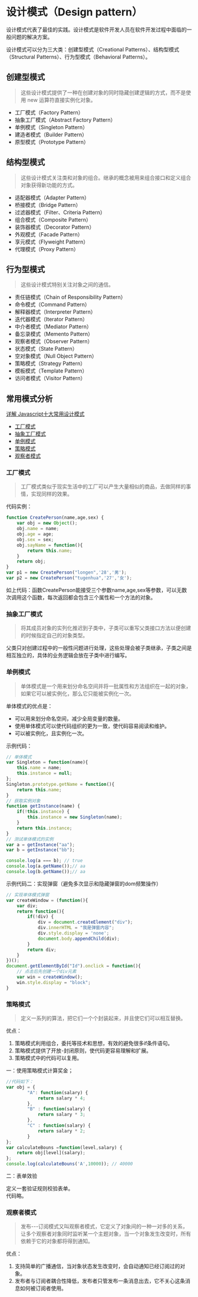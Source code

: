 # 设计模式（Design pattern）

设计模式代表了最佳的实践。设计模式是软件开发人员在软件开发过程中面临的一般问题的解决方案。

设计模式可以分为三大类：创建型模式（Creational Patterns）、结构型模式（Structural Patterns）、行为型模式（Behavioral Patterns）。

## 创建型模式

> 这些设计模式提供了一种在创建对象的同时隐藏创建逻辑的方式，而不是使用 new 运算符直接实例化对象。

- 工厂模式（Factory Pattern）
- 抽象工厂模式（Abstract Factory Pattern）
- 单例模式（Singleton Pattern）
- 建造者模式（Builder Pattern）
- 原型模式（Prototype Pattern）

## 结构型模式

> 这些设计模式关注类和对象的组合。继承的概念被用来组合接口和定义组合对象获得新功能的方式。

- 适配器模式（Adapter Pattern）
- 桥接模式（Bridge Pattern）
- 过滤器模式（Filter、Criteria Pattern）
- 组合模式（Composite Pattern）
- 装饰器模式（Decorator Pattern）
- 外观模式（Facade Pattern）
- 享元模式（Flyweight Pattern）
- 代理模式（Proxy Pattern）

## 行为型模式

> 这些设计模式特别关注对象之间的通信。

- 责任链模式（Chain of Responsibility Pattern）
- 命令模式（Command Pattern）
- 解释器模式（Interpreter Pattern）
- 迭代器模式（Iterator Pattern）
- 中介者模式（Mediator Pattern）
- 备忘录模式（Memento Pattern）
- 观察者模式（Observer Pattern）
- 状态模式（State Pattern）
- 空对象模式（Null Object Pattern）
- 策略模式（Strategy Pattern）
- 模板模式（Template Pattern）
- 访问者模式（Visitor Pattern）

## 常用模式分析

[详解 Javascript十大常用设计模式](https://juejin.im/entry/58c280b1da2f600d8725b887)

  * [工厂模式](#工厂模式)
  * [抽象工厂模式](#抽象工厂模式)
  * [单例模式](#单例模式)
  * [策略模式](#策略模式)
  * [观察者模式](#观察者模式)

### 工厂模式

> 工厂模式类似于现实生活中的工厂可以产生大量相似的商品，去做同样的事情，实现同样的效果。

代码实例：
```js
function CreatePerson(name,age,sex) {
    var obj = new Object();
    obj.name = name;
    obj.age = age;
    obj.sex = sex;
    obj.sayName = function(){
        return this.name;
    }
    return obj;
}
var p1 = new CreatePerson("longen",'28','男');
var p2 = new CreatePerson("tugenhua",'27','女');
```
如上代码：函数CreatePerson能接受三个参数name,age,sex等参数，可以无数次调用这个函数，每次返回都会包含三个属性和一个方法的对象。

### 抽象工厂模式

> 将其成员对象的实列化推迟到子类中，子类可以重写父类接口方法以便创建的时候指定自己的对象类型。

父类只对创建过程中的一般性问题进行处理，这些处理会被子类继承，子类之间是相互独立的，具体的业务逻辑会放在子类中进行编写。

### 单例模式

> 单体模式是一个用来划分命名空间并将一批属性和方法组织在一起的对象，如果它可以被实例化，那么它只能被实例化一次。

单体模式的优点是：

- 可以用来划分命名空间，减少全局变量的数量。
- 使用单体模式可以使代码组织的更为一致，使代码容易阅读和维护。
- 可以被实例化，且实例化一次。

示例代码：
```js
// 单体模式
var Singleton = function(name){
    this.name = name;
    this.instance = null;
};
Singleton.prototype.getName = function(){
    return this.name;
}
// 获取实例对象
function getInstance(name) {
    if(!this.instance) {
        this.instance = new Singleton(name);
    }
    return this.instance;
}
// 测试单体模式的实例
var a = getInstance("aa");
var b = getInstance("bb");

console.log(a === b); // true
console.log(a.getName());// aa
console.log(b.getName());// aa
```

示例代码二：实现弹窗（避免多次显示和隐藏弹窗的dom频繁操作）
```js
// 实现单体模式弹窗
var createWindow = (function(){
    var div;
    return function(){
        if(!div) {
            div = document.createElement("div");
            div.innerHTML = "我是弹窗内容";
            div.style.display = 'none';
            document.body.appendChild(div);
        }
        return div;
    }
})();
document.getElementById("Id").onclick = function(){
    // 点击后先创建一个div元素
    var win = createWindow();
    win.style.display = "block";
}
```

### 策略模式

> 定义一系列的算法，把它们一个个封装起来，并且使它们可以相互替换。

优点：  
1. 策略模式利用组合，委托等技术和思想，有效的避免很多if条件语句。
2. 策略模式提供了开放-封闭原则，使代码更容易理解和扩展。
3. 策略模式中的代码可以复用。

一：使用策略模式计算奖金；
```js
//代码如下：
var obj = {
        "A": function(salary) {
            return salary * 4;
        },
        "B" : function(salary) {
            return salary * 3;
        },
        "C" : function(salary) {
            return salary * 2;
        } 
};
var calculateBouns =function(level,salary) {
    return obj[level](salary);
};
console.log(calculateBouns('A',10000)); // 40000
```

二：表单效验

定义一套验证规则校验表单。  
代码略。

### 观察者模式

> 发布---订阅模式又叫观察者模式，它定义了对象间的一种一对多的关系，让多个观察者对象同时监听某一个主题对象，当一个对象发生改变时，所有依赖于它的对象都将得到通知。

优点：
1. 支持简单的广播通信，当对象状态发生改变时，会自动通知已经订阅过的对象。
2. 发布者与订阅者耦合性降低，发布者只管发布一条消息出去，它不关心这条消息如何被订阅者使用。


